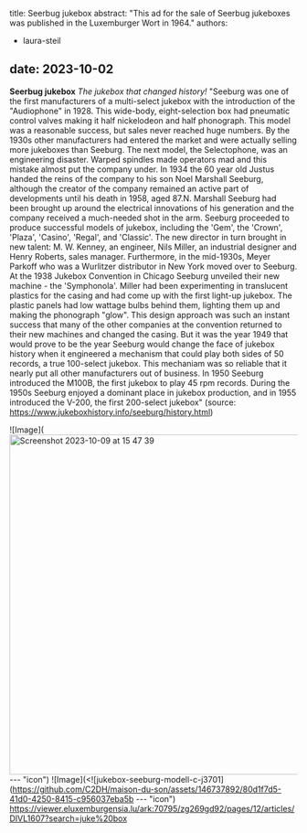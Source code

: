 title: Seerbug jukebox
abstract: "This ad for the sale of Seerbug jukeboxes was published in the Luxemburger Wort in 1964."
authors:
 - laura-steil

date: 2023-10-02
---
**Seerbug jukebox**
*The jukebox that changed history!* 
"Seeburg was one of the first manufacturers of a multi-select jukebox with the introduction of the "Audiophone" in 1928. This wide-body, eight-selection box had pneumatic control valves making it half nickelodeon and half phonograph. This model was a reasonable success, but sales never reached huge numbers. By the 1930s other manufacturers had entered the market and were actually selling more jukeboxes than Seeburg. The next model, the Selectophone, was an engineering disaster. Warped spindles made operators mad and this mistake almost put the company under.
In 1934 the 60 year old Justus handed the reins of the company to his son Noel Marshall Seeburg, although the creator of the company remained an active part of developments until his death in 1958, aged 87.N. Marshall Seeburg had been brought up around the electrical innovations of his generation and the company received a much-needed shot in the arm. Seeburg proceeded to produce successful models of jukebox, including the 'Gem', the 'Crown', 'Plaza', 'Casino', 'Regal', and 'Classic'. The new director in turn brought in new talent: M. W. Kenney, an engineer, Nils Miller, an industrial designer and Henry Roberts, sales manager. Furthermore, in the mid-1930s, Meyer Parkoff who was a Wurlitzer distributor in New York moved over to Seeburg.
At the 1938 Jukebox Convention in Chicago Seeburg unveiled their new machine - the 'Symphonola'. Miller had been experimenting in translucent plastics for the casing and had come up with the first light-up jukebox. The plastic panels had low wattage bulbs behind them, lighting them up and making the phonograph "glow". This design approach was such an instant success that many of the other companies at the convention returned to their new machines and changed the casing.
But it was the year 1949 that would prove to be the year Seeburg would change the face of jukebox history when it engineered a mechanism that could play both sides of 50 records, a true 100-select jukebox. This mechaniam was so reliable that it nearly put all other manufacturers out of business. In 1950 Seeburg introduced the M100B, the first jukebox to play 45 rpm records. During the 1950s Seeburg enjoyed a dominant place in jukebox production, and in 1955 introduced the V-200, the first 200-select jukebox" (source: https://www.jukeboxhistory.info/seeburg/history.html)

![Image](<img width="595" alt="Screenshot 2023-10-09 at 15 47 39" src="https://github.com/C2DH/maison-du-son/assets/146737892/df9a4ca3-b06c-4485-b0c1-a40f270defea">--- "icon")
![Image](<![jukebox-seeburg-modell-c-j3701](https://github.com/C2DH/maison-du-son/assets/146737892/80d1f7d5-41d0-4250-8415-c956037eba5b --- "icon")
[https://viewer.eluxemburgensia.lu/ark:70795/zg269gd92/pages/12/articles/DIVL1607?search=juke%20box ](https://persist.lu/ark:70795/zg269gd92/pages/12/articles/DIVL1607?search=juke%20box)


